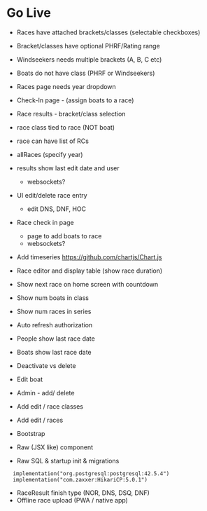 # Go Live
- Races have attached brackets/classes (selectable checkboxes)
- Bracket/classes have optional PHRF/Rating range
- Windseekers needs multiple brackets (A, B, C etc)
- Boats do not have class (PHRF or Windseekers)
- Races page needs year dropdown
- Check-In page - (assign boats to a race)
- Race results - bracket/class selection


- race class tied to race (NOT boat)
- race can have list of RCs
- allRaces (specify year)
- results show last edit date and user
  - websockets?
- UI edit/delete race entry
  - edit DNS, DNF, HOC
- Race check in page
  - page to add boats to race
  - websockets?
- Add timeseries https://github.com/chartjs/Chart.js
- Race editor and display table (show race duration)
- Show next race on home screen with countdown
- Show num boats in class
- Show num races in series 
- Auto refresh authorization
- People show last race date
- Boats show last race date
- Deactivate vs delete
- Edit boat
- Admin - add/ delete
- Add edit / race classes
- Add edit / races
- Bootstrap
- Raw (JSX like) component
- Raw SQL & startup init & migrations 
```
  implementation("org.postgresql:postgresql:42.5.4")
  implementation("com.zaxxer:HikariCP:5.0.1")
```
- RaceResult finish type (NOR, DNS, DSQ, DNF)
- Offline race upload (PWA / native app)

